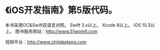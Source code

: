 # 《iOS开发指南》第5版代码。

本书采用OC&Swift双语言对照。
Swift 3.x以上。
Xcode 8以上。
iOS 10.3以上。
图书服务网站：http://www.51work6.com

视频平台：http://www.zhijieketang.com

